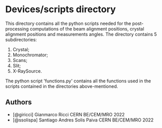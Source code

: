 # Devices/scripts directory

This directory contains all the python scripts needed for the post-processing computations of the beam alignment positions, crystal alignment positions and measurements angles.
The directory contains 5 subdirectories:

1. Crystal;
2. Monochromator;
3. Scans;
4. Slit;
5. X-RaySource.

The python script 'functions.py' contains all the functions used in the scripts contained in the directories above-mentioned. 

## Authors

- [@giricci] Gianmarco Ricci CERN BE/CEM/MRO 2022
- [@ssolispa] Santiago Andres Solis Paiva CERN BE/CEM/MRO 2022

